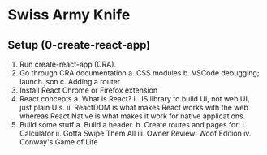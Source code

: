 # Swiss Army Knife

## Setup (0-create-react-app)
1. Run create-react-app (CRA).
2. Go through CRA documentation
    a. CSS modules
    b. VSCode debugging; launch.json
    c. Adding a router
3. Install React Chrome or Firefox extension
4. React concepts
    a. What is React?
        i. JS library to build UI, not web UI, just plain UIs.
        ii. ReactDOM is what makes React works with the web whereas React Native
            is what makes it work for native applications.
5. Build some stuff
    a. Build a header.
    b. Create routes and pages for:
        i. Calculator
        ii. Gotta Swipe Them All
        iii. Owner Review: Woof Edition
        iv. Conway's Game of Life